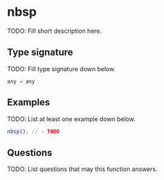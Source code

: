 # nbsp

TODO: Fill short description here.

## Type signature

TODO: Fill type signature down below.

```
any ⇒ any
```

## Examples

TODO: List at least one example down below.

```javascript
nbsp(); // ⇒ TODO
```

## Questions

TODO: List questions that may this function answers.
